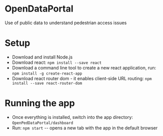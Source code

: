 # OpenDataPortal
Use of public data to understand pedestrian access issues

# Setup
- Download and install Node.js
- Download react: `npm install --save react`
- Download a command line tool to create a new react application, run: `npm install -g create-react-app`
- Download react router dom - it enables client-side URL routing: `npm install --save react-router-dom`

# Running the app
- Once everything is installed, switch into the app directory: `OpenPedDataPortal/dashboard`
- Run: `npm start` -- opens a new tab with the app in the default browser

